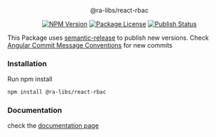 <p align="center">@ra-libs/react-rbac</p>
    <p align="center">
    <a href="https://www.npmjs.com/org/ra-libs" target="_blank"><img src="https://img.shields.io/npm/v/@ra-libs/react-rbac.svg" alt="NPM Version" /></a>
    <a href="https://www.npmjs.com/org/ra-libs" target="_blank"><img src="https://img.shields.io/npm/l/@ra-libs/react-rbac.svg" alt="Package License" /></a>
    <a href="https://github.com/ra-libs/react-rbac/actions/workflows/semantic-release.yml/badge.svg" target="_blank"><img src="https://github.com/ra-libs/react-rbac/actions/workflows/semantic-release.yml/badge.svg" alt="Publish Status" /></a>
</p>

This Package uses [semantic-release](https://github.com/semantic-release/semantic-release) to publish new versions. Check [Angular Commit Message Conventions](https://github.com/angular/angular/blob/master/CONTRIBUTING.md#-commit-message-format) for new commits

### Installation

Run npm install

```bash
npm install @ra-libs/react-rbac
```

### Documentation

check the [documentation page](https://ra-libs.gitbook.io/react-rbac)
